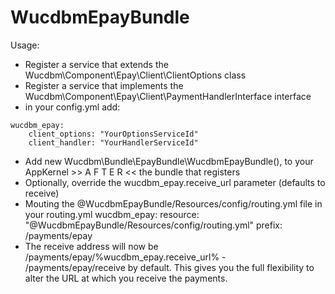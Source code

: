 # WucdbmEpayBundle

Usage: 
- Register a service that extends the Wucdbm\Component\Epay\Client\ClientOptions class
- Register a service that implements the Wucdbm\Component\Epay\Client\PaymentHandlerInterface interface
- in your config.yml add:
```
wucdbm_epay:
    client_options: "YourOptionsServiceId"
    client_handler: "YourHandlerServiceId"
```
- Add new Wucdbm\Bundle\EpayBundle\WucdbmEpayBundle(), to your AppKernel >> A F T E R << the bundle that registers
- Optionally, override the wucdbm_epay.receive_url parameter (defaults to receive)
- Mouting the @WucdbmEpayBundle/Resources/config/routing.yml file in your routing.yml
wucdbm_epay:
    resource: "@WucdbmEpayBundle/Resources/config/routing.yml"
    prefix: /payments/epay
- The receive address will now be /payments/epay/%wucdbm_epay.receive_url% - /payments/epay/receive by default. This gives you the full flexibility to alter the URL at which you receive the payments.